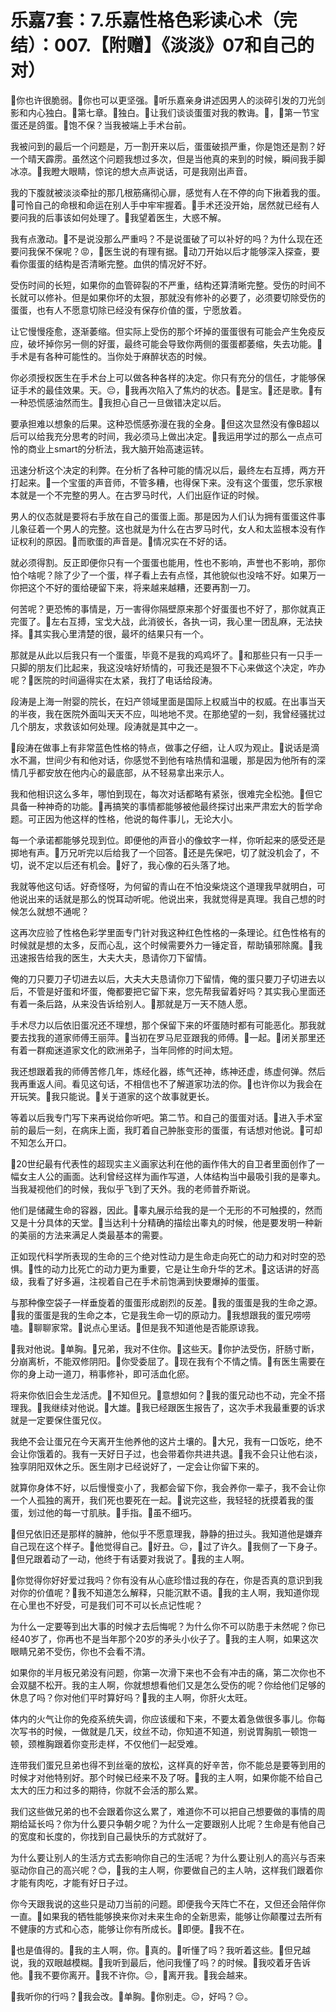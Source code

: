 # 乐嘉7套：7.乐嘉性格色彩读心术（完结）：007.【附赠】《淡淡》07和自己的对）

🎼你也许很脆弱。🎼你也可以更坚强。🎼听乐嘉亲身讲述因男人的淡碎引发的刀光剑影和内心独白。🎼第七章。🎼独白。🎼让我们谈谈蛋蛋对我的教诲。🎼，🎼第一节宝蛋还是鸽蛋。🎼饱不保？当我被端上手术台前。

我被问到的最后一个问题是，万一割开来以后，蛋蛋破损严重，你是饱还是割？好一个晴天霹雳。虽然这个问题我想过多次，但是当他真的来到的时候，瞬间我手脚冰凉。🎼我瞪大眼睛，惊诧的想大点声说话，可是我刚出声音。

我的下腹就被淡淡牵扯的那几根筋痛彻心扉，感觉有人在不停的向下揪着我的蛋。🎼可怜自己的命根和命运在别人手中牢牢握着。🎼手术还没开始，居然就已经有人要问我的后事该如何处理了。🎼我望着医生，大惑不解。

我有点激动。🎼不是说没那么严重吗？不是说蛋破了可以补好的吗？为什么现在还要问我保不保呢？😡，🎼医生说的有理有据。🎼动刀开始以后才能够深入探查，要看你蛋蛋的结构是否清晰完整。血供的情况好不好。

受伤时间的长短，如果你的血管碎裂的不严重，结构还算清晰完整。受伤的时间不长就可以修补。但是如果你坏的太狠，那就没有修补的必要了，必须要切除受伤的蛋蛋，也有人不愿意切除已经没有保存价值的蛋，宁愿放着。

让它慢慢痊愈，逐渐萎缩。但实际上受伤的那个坏掉的蛋蛋很有可能会产生免疫反应，破坏掉你另一侧的好蛋，最终可能会导致你两侧的蛋蛋都萎缩，失去功能。🎼手术是有各种可能性的。当你处于麻醉状态的时候。

你必须授权医生在手术台上可以做各种各样的决定。你只有充分的信任，才能够保证手术的最佳效果。天。😔，🎼我再次陷入了焦灼的状态。🎼是宝。🎼还是歌。🎼有一种恐慌感油然而生。🎼我担心自己一旦做错决定以后。

要承担难以想象的后果。这种恐慌感弥漫在我的全身。🎼但这次显然没有像B超以后可以给我充分思考的时间，我必须马上做出决定。🎼我运用学过的那么一点点可怜的商业上smart的分析法，我大脑开始高速运转。

迅速分析这个决定的利弊。在分析了各种可能的情况以后，最终左右互搏，两方开打起来。🎼一个宝蛋的声音师，不管多糟，也得保下来。没有这个蛋蛋，您乐家根本就是一个不完整的男人。在古罗马时代，人们出庭作证的时候。

男人的仪态就是要将右手放在自己的蛋蛋上面。那是因为人们认为拥有蛋蛋这件事儿象征着一个男人的完整。这也就是为什么在古罗马时代，女人和太监根本没有作证权利的原因。🎼而歌蛋的声音是。🎼情况实在不好的话。

就必须得割。反正即便你只有一个蛋蛋也能用，性也不影响，声誉也不影响，那你怕个啥呢？除了少了一个蛋，样子看上去有点怪，其他貌似也没啥不好。如果万一你把这个不好的蛋给硬留下来，将来越来越糟，还要再割一刀。

何苦呢？更恐怖的事情是，万一害得你隔壁原来那个好蛋蛋也不好了，那你就真正完蛋了。🎼左右互搏，宝戈大战，此消彼长，各执一词，我心里一团乱麻，无法抉择。🎼其实我心里清楚的很，最坏的结果只有一个。

那就是从此以后我只有一个蛋蛋，毕竟不是我的鸡鸡坏了。🎼和那些只有一只手一只脚的朋友们比起来，我这没啥好矫情的，可我还是狠不下心来做这个决定，咋办呢？🎼医院的时间逼得实在太紧，我打了电话给段涛。

段涛是上海一附婴的院长，在妇产领域里面是国际上权威当中的权威。在出事当天的半夜，我在医院外面叫天天不应，叫地地不灵。在那绝望的一刻，我曾经骚扰过几个朋友，求救该如何处理。段涛就是其中之一。

🎼段涛在做事上有非常蓝色性格的特点，做事之仔细，让人叹为观止。🎼说话是滴水不漏，世间少有和他对话，你感觉不到他有啥热情和温暖，那是因为他所有的深情几乎都安放在他内心的最底部，从不轻易拿出来示人。

我和他相识这么多年，哪怕到现在，每次对话都略有紧张，很难完全松弛。🎼但它具备一种神奇的功能。🎼再搞笑的事情都能够被他最终探讨出来严肃宏大的哲学命题。可正因为他这样的性格，他说的每件事儿，无论大小。

每一个承诺都能够兑现到位。即便他的声音小的像蚊字一样，你听起来的感受还是掷地有声。🎼万兄听完以后给我了一个回答。🎼还是先保吧，切了就没机会了，不切，说不定以后还有机会。🎼好了，我心像的石头落了地。

我就等他这句话。好奇怪呀，为何留的青山在不怕没柴烧这个道理我早就明白，可他说出来的话就是那么的悦耳动听呢。他说出来，我就觉得是真理。我自己想的时候怎么就想不通呢？

这再次应验了性格色彩学里面专门针对我这种红色性格的一条理论。红色性格有的时候就是想的太多，反而心乱，这个时候需要外力一锤定音，帮助镇邪除魔。🎼我迅速报告给我的医生，大夫大夫，恳请你刀下留情。

俺的刀只要刀子切进去以后，大夫大夫恳请你刀下留情，俺的蛋只要刀子切进去以后，不管是好蛋和坏蛋，俺都要把它留下来，您先帮我留着好吗？其实我心里面还有着一条后路，从来没告诉给别人。🎼那就是万一天不随人愿。

手术尽力以后依旧蛋况还不理想，那个保留下来的坏蛋随时都有可能恶化。那我就要去找我的道家师傅王丽萍。🎼当初在罗马尼亚跟我的师傅。🎼一起。🎼闭关那里还有着一群痴迷道家文化的欧洲弟子，当年同修的时间太短。

我还想跟着我的师傅苦修几年，炼经化器，练气还神，练神还虚，练虚何弹。然后我再重返人间。看见这句话，不相信也不了解道家功法的你。🎼也许你以为我会在开玩笑。🎼我只能说。🎼关于道家的这个故事就更长。

等着以后我专门写下来再说给你听吧。第二节。和自己的蛋蛋对话。🎼进入手术室前的最后一刻，在病床上面，我盯着自己肿胀变形的蛋蛋，有话想对他说。🎼可却不知怎么开口。

🎼20世纪最有代表性的超现实主义画家达利在他的画作伟大的自卫者里面创作了一幅女主人公的画面。达利曾经这样为画作写道，人体结构当中最吸引我的是睾丸。当我凝视他们的时候，我似乎飞到了天外。我的老师普乔斯说。

他们是储藏生命的容器，因此。🎼睾丸展示给我的是一个无形的不可触摸的，然而又是十分具体的天堂。🎼当达利十分精确的描绘出睾丸的时候，他是要发明一种新的美丽的方法来满足人类最基本的需要。

正如现代科学所表现的生命的三个绝对性动力是生命走向死亡的动力和对时空的恐惧。🎼性的动力比死亡的动力更为重要，它是让生命升华的艺术。🎼这话讲的好高级，我看了好多遍，注视着自己在手术前饱满到快要爆掉的蛋蛋。

与那种像空袋子一样垂旋着的蛋蛋形成剧烈的反差。🎼我的蛋蛋是我的生命之源。🎼我的蛋蛋是我的生命之本，它是我生命一切的原动力。🎼我想跟我的蛋兄唠唠嗑。🎼聊聊家常。🎼说点心里话。🎼但是我不知道他是否能原谅我。

🎼我对他说。🎼单胸。🎼兄弟，我对不住你。🎼这些天。🎼你护法受伤，肝肠寸断，分崩离析，不能双修阴阳。🎼你受委屈了。🎼现在我有个不情之情。🎼有医生需要在你的身上动一道刀，稍事修补，即可活血化瘀。

将来你依旧会生龙活虎。🎼不知但兄。🎼意想如何？🎼我的蛋兄动也不动，完全不搭理我。🎼我继续对他说。🎼大雄。🎼我已经跟医生报告了，这次手术我最重要的诉求就是一定要保住蛋兄仪。

我绝不会让蛋兄在今天离开生他养他的这片土壤的。🎼大兄，我有一口饭吃，绝不会让你饿着的。我有一天好日子过，也会带着你共进共退。🎼我不会只让他右淡，独享阴阳双休之乐。医生刚才已经说好了，一定会让你留下来的。

就算你身体不好，以后慢慢变小了，我都会留下你，我会养你一辈子，我不会让你一个人孤独的离开，我们死也要死在一起。🎼说完这些，我轻轻的抚摸着我的蛋蛋，划过他的每一寸肌肤。🎼手指。🎼虽不细巧。

🎼但兄依旧还是那样的臃肿，他似乎不愿意理我，静静的扭过头。我知道他是嫌弃自己现在这个样子。🎼他觉得自己。🎼好丑。😔，🎼过了许久。🎼我侧了一下身子。🎼但兄跟着动了一动，他终于有话要对我说了。🎼我的主人啊。

🎼你觉得你好好爱过我吗？你有没有从心底珍惜过我的存在，你是否真的意识到我对你的价值呢？🎼我不知道怎么解释，只能沉默不语。🎼我的主人啊，我知道你现在心里也不好受，可是我们可不可以长点记性呢？

为什么一定要等到出大事的时候才去后悔呢？为什么你不可以防患于未然呢？你已经40岁了，你再也不是当年那个20岁的矛头小伙子了。🎼我的主人啊，如果这次眼睛兄弟不受伤，你也不会看不清。

如果你的半月板兄弟没有问题，你第一次滑下来也不会有冲击的痛，第二次你也不会双腿不松开。我的主人啊，你就想想看他们又是怎么受伤的呢？你给他们足够的休息了吗？你对他们平时算好吗？🎼我的主人啊，你肝火太旺。

体内的火气让你的免疫系统失调，你应该缓和下来，不要太着急做很多事儿。你每次写书的时候，一做就是几天，纹丝不动，你知道不知道，别说胃胸肌一顿饱一顿，颈椎胸跟着你变形走样，不仅他们一起受难。

连带我们蛋兄旦弟也得不到丝毫的放松，这样真的好辛苦，你不能总是要等到用的时候才对他特别好。那个时候已经来不及了呀。🎼我的主人啊，如果你能不给自己太大的压力和过多的期待，你就不会活的那么累。

我们这些做兄弟的也不会跟着你这么累了，难道你不可以把自己想要做的事情的周期给延长吗？你为什么要只争朝夕呢？为什么一定要跟别人比呢？生命是有他自己的宽度和长度的，你找到自己最快乐的方式就好了。

为什么要让别人的生活方式去影响你自己的生活呢？为什么要让别人的高兴与否来驱动你自己的高兴呢？😊，🎼我的主人啊，你要做自己的主人呐，这样我们跟着你才能有肉吃，才能有好日子过。

你今天跟我说的这些只是动刀当前的问题。即便我今天阵亡不在，又但还会陪伴你一直。🎼如果我的牺牲能够换来你对未来生命的全新思索，能够让你颠覆过去所有不健康的方式和心态，能够让你有所成长。🎼即便。🎼我不在。

🎼也是值得的。🎼我的主人啊，你。🎼真的。🎼听懂了吗？我听着这些。🎼但兄越说，我的双眼越模糊。🎼我听到最后，他问我懂了吗？的时候。🎼我咬着牙告诉他。🎼我不要你离开。🎼我不许你。😔，🎼离开我。🎼我会越来。

🎼我听你的行吗？🎼我会改。🎼单胸。🎼你别走。😔，好吗？😔。